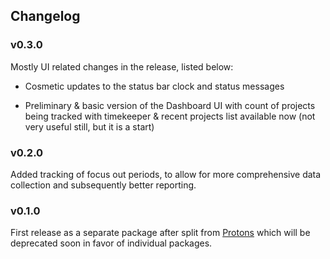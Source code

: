 ## Changelog

### v0.3.0

Mostly UI related changes in the release, listed below:

- Cosmetic updates to the status bar clock and status messages

- Preliminary & basic version of the Dashboard UI with count of projects being tracked with timekeeper & recent projects list available now (not very useful still, but it is a start)

### v0.2.0

Added tracking of focus out periods, to allow for more comprehensive data collection and subsequently better reporting.

### v0.1.0

First release as a separate package after split from [Protons](https://atom.io/packages/protons) which will be deprecated soon in favor of individual packages.